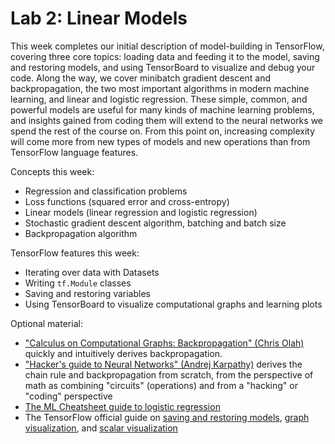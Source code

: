 # Lab 2: Linear Models
This week completes our initial description of model-building in TensorFlow, covering three core topics: loading data and feeding it to the model, saving and restoring models, and using TensorBoard to visualize and debug your code.
Along the way, we cover minibatch gradient descent and backpropagation, the two most important algorithms in modern machine learning, and linear and logistic regression.
These simple, common, and powerful models are useful for many kinds of machine learning problems, and insights gained from coding them will extend to the neural networks we spend the rest of the course on.
From this point on, increasing complexity will come more from new types of models and new operations than from TensorFlow language features.

Concepts this week:
 - Regression and classification problems
 - Loss functions (squared error and cross-entropy)
 - Linear models (linear regression and logistic regression)
 - Stochastic gradient descent algorithm, batching and batch size
 - Backpropagation algorithm

TensorFlow features this week:
 - Iterating over data with Datasets
 - Writing `tf.Module` classes
 - Saving and restoring variables
 - Using TensorBoard to visualize computational graphs and learning plots
 
 Optional material:
  - ["Calculus on Computational Graphs: Backpropagation" (Chris Olah)](https://colah.github.io/posts/2015-08-Backprop/) quickly and intuitively derives backpropagation.
  - ["Hacker's guide to Neural Networks" (Andrej Karpathy)](https://karpathy.github.io/neuralnets/) derives the chain rule and backpropagation from scratch, from the perspective of math as combining "circuits" (operations) and from a "hacking" or "coding" perspective
  - [The ML Cheatsheet guide to logistic regression](https://ml-cheatsheet.readthedocs.io/en/latest/logistic_regression.html)
  - The TensorFlow official guide on [saving and restoring models](https://www.tensorflow.org/guide/saved_model), [graph visualization](https://www.tensorflow.org/guide/graph_viz), and [scalar visualization](https://www.tensorflow.org/guide/summaries_and_tensorboard)
